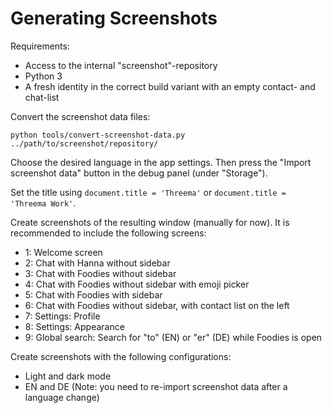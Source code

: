 # Generating Screenshots

Requirements:

- Access to the internal "screenshot"-repository
- Python 3
- A fresh identity in the correct build variant with an empty contact- and chat-list

Convert the screenshot data files:

    python tools/convert-screenshot-data.py ../path/to/screenshot/repository/

Choose the desired language in the app settings. Then press the "Import screenshot data" button in
the debug panel (under "Storage").

Set the title using `document.title = 'Threema'` or `document.title = 'Threema Work'`.

Create screenshots of the resulting window (manually for now). It is recommended to include the
following screens:

- 1: Welcome screen
- 2: Chat with Hanna without sidebar
- 3: Chat with Foodies without sidebar
- 4: Chat with Foodies without sidebar with emoji picker
- 5: Chat with Foodies with sidebar
- 6: Chat with Foodies without sidebar, with contact list on the left
- 7: Settings: Profile
- 8: Settings: Appearance
- 9: Global search: Search for "to" (EN) or "er" (DE) while Foodies is open

Create screenshots with the following configurations:

- Light and dark mode
- EN and DE (Note: you need to re-import screenshot data after a language change)
